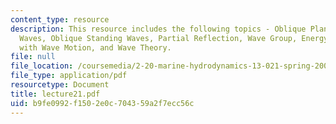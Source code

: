 ```yaml
---
content_type: resource
description: This resource includes the following topics - Oblique Plane Waves, Standing
  Waves, Oblique Standing Waves, Partial Reflection, Wave Group, Energy Associated
  with Wave Motion, and Wave Theory.
file: null
file_location: /coursemedia/2-20-marine-hydrodynamics-13-021-spring-2005/b9fe0992f1502e0c704359a2f7ecc56c_lecture21.pdf
file_type: application/pdf
resourcetype: Document
title: lecture21.pdf
uid: b9fe0992-f150-2e0c-7043-59a2f7ecc56c
---
```

